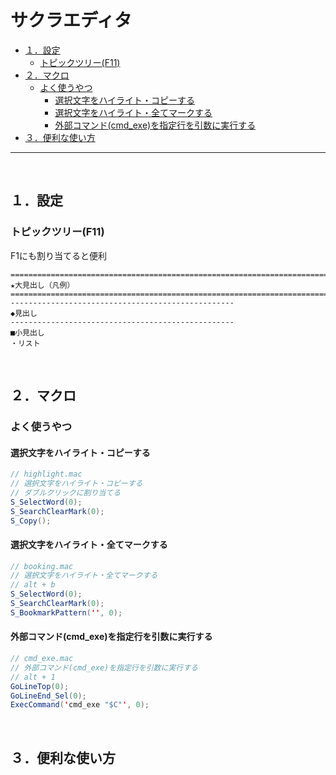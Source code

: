 # サクラエディタ

<!-- TOC -->

- [１．設定](#１．設定)
    - [トピックツリー(F11)](#トピックツリーf11)
- [２．マクロ](#２．マクロ)
    - [よく使うやつ](#よく使うやつ)
        - [選択文字をハイライト・コピーする](#選択文字をハイライト・コピーする)
        - [選択文字をハイライト・全てマークする](#選択文字をハイライト・全てマークする)
        - [外部コマンド(cmd_exe)を指定行を引数に実行する](#外部コマンドcmd_exeを指定行を引数に実行する)
- [３．便利な使い方](#３．便利な使い方)

<!-- /TOC -->
---
<br>
<!-- NEXT INDENT -->

<a id="markdown-１．設定" name="１．設定"></a>
## １．設定

<a id="markdown-トピックツリーf11" name="トピックツリーf11"></a>
### トピックツリー(F11)
F1にも割り当てると便利

```
====================================================================================================
★大見出し（凡例）
====================================================================================================
--------------------------------------------------
◆見出し
--------------------------------------------------
■小見出し
・リスト
```

<br>
<!-- NEXT INDENT -->

<a id="markdown-２．マクロ" name="２．マクロ"></a>
## ２．マクロ

<a id="markdown-よく使うやつ" name="よく使うやつ"></a>
### よく使うやつ

<a id="markdown-選択文字をハイライト・コピーする" name="選択文字をハイライト・コピーする"></a>
#### 選択文字をハイライト・コピーする

```java
// highlight.mac
// 選択文字をハイライト・コピーする
// ダブルクリックに割り当てる
S_SelectWord(0);
S_SearchClearMark(0);
S_Copy();
```

<a id="markdown-選択文字をハイライト・全てマークする" name="選択文字をハイライト・全てマークする"></a>
#### 選択文字をハイライト・全てマークする

```java
// booking.mac
// 選択文字をハイライト・全てマークする
// alt + b
S_SelectWord(0);
S_SearchClearMark(0);
S_BookmarkPattern('', 0);
```

<a id="markdown-外部コマンドcmd_exeを指定行を引数に実行する" name="外部コマンドcmd_exeを指定行を引数に実行する"></a>
#### 外部コマンド(cmd_exe)を指定行を引数に実行する

```java
// cmd_exe.mac
// 外部コマンド(cmd_exe)を指定行を引数に実行する
// alt + 1
GoLineTop(0);
GoLineEnd_Sel(0);
ExecCommand('cmd_exe "$C"', 0);
```

<br>
<!-- NEXT INDENT -->

<a id="markdown-３．便利な使い方" name="３．便利な使い方"></a>
## ３．便利な使い方

<br>
<!-- NEXT INDENT -->